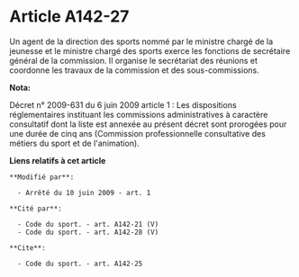 # Article A142-27

Un agent de la direction des sports nommé par le ministre chargé de la jeunesse et le ministre chargé des sports exerce les
fonctions de secrétaire général de la commission. Il organise le secrétariat des réunions et coordonne les travaux de la
commission et des sous-commissions.

**Nota:**

Décret n° 2009-631 du 6 juin 2009 article 1 : Les dispositions réglementaires instituant les commissions administratives à
caractère consultatif dont la liste est annexée au présent décret sont prorogées pour une durée de cinq ans (Commission
professionnelle consultative des métiers du sport et de l'animation).

**Liens relatifs à cet article**

	**Modifié par**:

	  - Arrêté du 10 juin 2009 - art. 1

	**Cité par**:

	  - Code du sport. - art. A142-21 (V)
	  - Code du sport. - art. A142-28 (V)

	**Cite**:

	  - Code du sport. - art. A142-25
